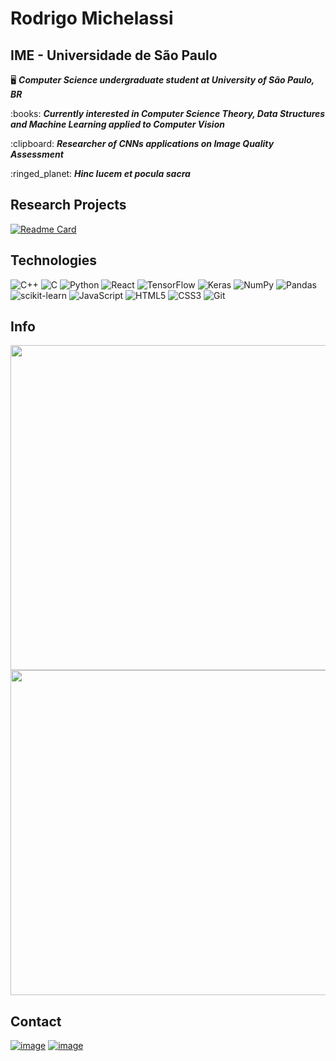 <h1>Rodrigo Michelassi</h1>
<h2>IME - Universidade de São Paulo</h2>

<div align="left">
    <p>🖥️ <b><i>Computer Science undergraduate student at University of São Paulo, BR</i></b></p>
    <p>:books: <b><i>Currently interested in Computer Science Theory, Data Structures and Machine Learning applied to Computer Vision</i></b></p>
    <p>:clipboard: <b><i>Researcher of CNNs applications on Image Quality Assessment</i></b></p>
    <p:>:ringed_planet: <b><i>Hinc lucem et pocula sacra</i></b></p>
</div>

## Research Projects
[![Readme Card](https://github-readme-stats.vercel.app/api/pin/?username=roddd35&repo=IQA-for-retinal-fundus-images&theme=blue_navy)](https://github.com/roddd35/IQA-for-retinal-fundus-images)

## Technologies

![C++](https://img.shields.io/badge/c++-%2300599C.svg?style=for-the-badge&logo=c%2B%2B&logoColor=white)
![C](https://img.shields.io/badge/c-%2300599C.svg?style=for-the-badge&logo=c&logoColor=white)
![Python](https://img.shields.io/badge/python-3670A0?style=for-the-badge&logo=python&logoColor=ffdd54)
![React](https://img.shields.io/badge/react-%2320232a.svg?style=for-the-badge&logo=react&logoColor=%2361DAFB)
![TensorFlow](https://img.shields.io/badge/TensorFlow-%23FF6F00.svg?style=for-the-badge&logo=TensorFlow&logoColor=white)
![Keras](https://img.shields.io/badge/Keras-%23D00000.svg?style=for-the-badge&logo=Keras&logoColor=white)
![NumPy](https://img.shields.io/badge/numpy-%23013243.svg?style=for-the-badge&logo=numpy&logoColor=white)
![Pandas](https://img.shields.io/badge/pandas-%23150458.svg?style=for-the-badge&logo=pandas&logoColor=white)
![scikit-learn](https://img.shields.io/badge/scikit--learn-%23F7931E.svg?style=for-the-badge&logo=scikit-learn&logoColor=white)
![JavaScript](https://img.shields.io/badge/javascript-%23323330.svg?style=for-the-badge&logo=javascript&logoColor=%23F7DF1E)
![HTML5](https://img.shields.io/badge/html5-%23E34F26.svg?style=for-the-badge&logo=html5&logoColor=white)
![CSS3](https://img.shields.io/badge/css3-%231572B6.svg?style=for-the-badge&logo=css3&logoColor=white)
![Git](https://img.shields.io/badge/GIT-E44C30?style=for-the-badge&logo=git&logoColor=white)

## Info
<div>
    <a href="https://github.com/roddd35">
        <img width="520cm" src="https://github-readme-stats.vercel.app/api?username=roddd35&show_icons=true&theme=blue_navy&include_all_commits=true&count_private=true"/>
        <img width="520cm" src="https://github-readme-stats.vercel.app/api/top-langs/?username=roddd35&layout=compact&langs_count=12&theme=blue_navy&hide=jupyter%20notebook"/>
        <!--<img width="520cm" src="https://github-readme-stats.vercel.app/api/pin/?username=roddd35&repo=pacman-multiplayer-game&bg_color=000&border_color=30A3DC&show_icons=true&icon_color=30A3DC&title_color=E94D5F&text_color=FFF"/>-->
<!--         <img width="520cm" src="https://streak-stats.demolab.com/?user=roddd35&theme=vision-friendly-dark"/> -->
    </a>
</div>
    
## Contact
[![image](https://img.shields.io/badge/rodrigo.michelassi@usp.br-D14836?style=for-the-badge&logo=gmail&logoColor=white)](mailto:rodrigo.michelassi@usp.br)
<a href="https://www.linkedin.com/in/rodrigo-michelassi/">
    ![image](https://img.shields.io/badge/LinkedIn-0077B5?style=for-the-badge&logo=linkedin&logoColor=white)
</a>
